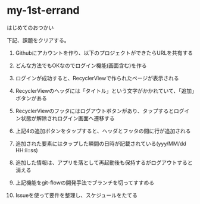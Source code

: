 # my-1st-errand
はじめてのおつかい

下記、課題をクリアする。

1. Githubにアカウントを作り、以下のプロジェクトができたらURLを共有する

2. どんな方法でもOKなのでログイン機能(画面含む)を作る

3. ログインが成功すると、RecyclerViewで作られたページが表示される

4. RecyclerViewのヘッダには「タイトル」という文字がかかれていて、「追加」ボタンがある

5. RecyclerViewのフッタにはログアウトボタンがあり、タップするとログイン状態が解除されログイン画面へ遷移する

6. 上記4の追加ボタンをタップすると、ヘッダとフッタの間に行が追加される

7. 追加された要素にはタップした瞬間の日時が記載されている(yyy/MM/dd HH:ii::ss)

8. 追加した情報は、アプリを落として再起動後も保持するがログアウトすると消える

9. 上記機能をgit-flowの開発手法でブランチを切ってすすめる

10. Issueを使って要件を整理し、スケジュールをたてる
